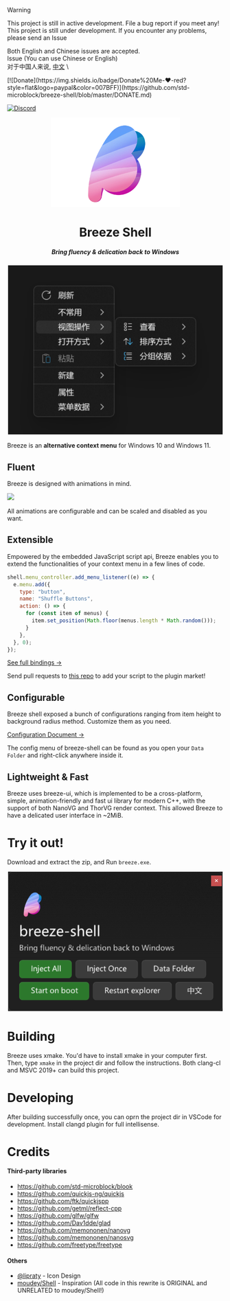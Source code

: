 > [!WARNING]
> This project is still in active development. File a bug report if you meet
> any!\
> This project is still under development. If you encounter any problems, please send an Issue
>
> Both English and Chinese issues are accepted.\
> Issue (You can use Chinese or English)\
> 对于中国人来说, [中文](./README_zh.md) \

<div align=centre>
  [![Donate](https://img.shields.io/badge/Donate%20Me-❤️-red?style=flat&logo=paypal&color=007BFF)](https://github.com/std-microblock/breeze-shell/blob/master/DONATE.md)
</div>

[![Discord](https://img.shields.io/badge/Join_Discord-7289DA?style=plastic&logo=discord)](https://discord.gg/MgpHk8pa3d)


<div align=center>
  <img src=./resources/icon.webp width=300 />
<h1>Breeze Shell</h1>
<h5>Bring fluency & delication back to Windows</h5>
<div>
  <img width=500 src=./resources/preview1.webp />
</div>
</div>

Breeze is an **alternative context menu** for Windows 10 and Windows 11.

## Fluent
Breeze is designed with animations in mind.

<img src=https://github.com/user-attachments/assets/1d0e8b5d-c808-4d3d-8004-0a2490775d96   />

All animations are configurable and can be scaled and disabled as you want.
## Extensible

Empowered by the embedded JavaScript script api, Breeze enables you to extend
the functionalities of your context menu in a few lines of code.

```javascript
shell.menu_controller.add_menu_listener((e) => {
  e.menu.add({
    type: "button",
    name: "Shuffle Buttons",
    action: () => {
      for (const item of menus) {
        item.set_position(Math.floor(menus.length * Math.random()));
      }
    },
  }, 0);
});
```

[See full bindings →](./src/shell/script/binding_types.d.ts)

Send pull requests to [this repo](https://github.com/breeze-shell/plugins)   to add your script to the plugin market!

## Configurable
Breeze shell exposed a bunch of configurations ranging from item height to background radius method. Customize them as you need.

[Configuration Document →](./CONFIG.md)

The config menu of breeze-shell can be found as you open your `Data Folder` and right-click anywhere inside it.

## Lightweight & Fast

Breeze uses breeze-ui, which is implemented to be a cross-platform, simple,
animation-friendly and fast ui library for modern C++, with the support of both
NanoVG and ThorVG render context. This allowed Breeze to have a delicated user
interface in ~2MiB.

# Try it out!

Download and extract the zip, and Run `breeze.exe`.
<div align = center>
  <img width=500 src=./resources/breeze-interface />
</div>

# Building

Breeze uses xmake. You'd have to install xmake in your computer first. Then,
type `xmake` in the project dir and follow the instructions. Both clang-cl and
MSVC 2019+ can build this project.

# Developing

After building successfully once, you can oprn the project dir in VSCode for
development. Install clangd plugin for full intellisense.

# Credits

#### Third-party libraries
- https://github.com/std-microblock/blook  
- https://github.com/quickjs-ng/quickjs  
- https://github.com/ftk/quickjspp  
- https://github.com/getml/reflect-cpp  
- https://github.com/glfw/glfw  
- https://github.com/Dav1dde/glad  
- https://github.com/memononen/nanovg  
- https://github.com/memononen/nanosvg  
- https://github.com/freetype/freetype  

#### Others
- [@lipraty](https://github.com/lipraty)   - Icon Design
- [moudey/Shell](https://github.com/moudey/Shell)   - Inspiration
  (All code in this rewrite is ORIGINAL and UNRELATED to moudey/Shell!)

